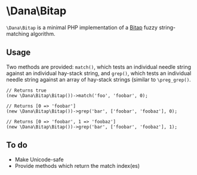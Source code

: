 # \Dana\Bitap

`\Dana\Bitap` is a minimal PHP implementation of a
[Bitap](https://en.wikipedia.org/wiki/Bitap_algorithm) fuzzy string-matching
algorithm.

## Usage

Two methods are provided: `match()`, which tests an individual needle string
against an individual hay-stack string, and `grep()`, which tests an individual
needle string against an array of hay-stack strings (similar to `\preg_grep()`.

```
// Returns true
(new \Dana\Bitap\Bitap())->match('foo', 'foobar', 0);

// Returns [0 => 'foobar']
(new \Dana\Bitap\Bitap())->grep('bar', ['foobar', 'foobaz'], 0);

// Returns [0 => 'foobar', 1 => 'foobaz']
(new \Dana\Bitap\Bitap())->grep('bar', ['foobar', 'foobaz'], 1);
```

## To do

* Make Unicode-safe
* Provide methods which return the match index(es)

